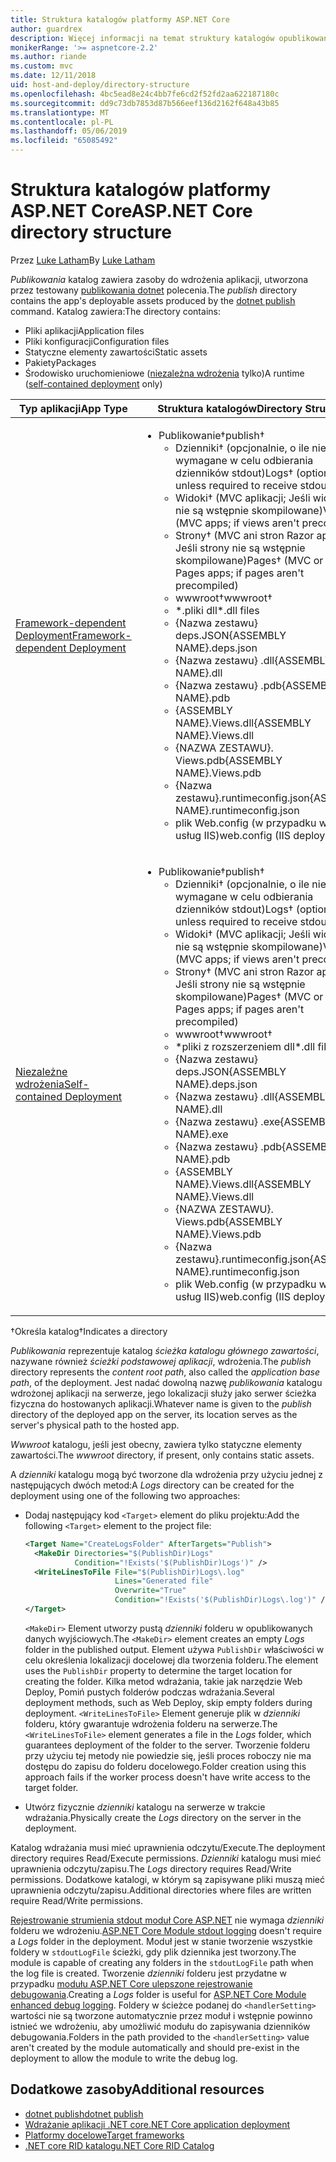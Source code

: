 ```yaml
---
title: Struktura katalogów platformy ASP.NET Core
author: guardrex
description: Więcej informacji na temat struktury katalogów opublikowane aplikacje platformy ASP.NET Core.
monikerRange: '>= aspnetcore-2.2'
ms.author: riande
ms.custom: mvc
ms.date: 12/11/2018
uid: host-and-deploy/directory-structure
ms.openlocfilehash: 4bc5ead8e24c4bb7fe6cd2f52fd2aa622187180c
ms.sourcegitcommit: dd9c73db7853d87b566eef136d2162f648a43b85
ms.translationtype: MT
ms.contentlocale: pl-PL
ms.lasthandoff: 05/06/2019
ms.locfileid: "65085492"
---
```

# <a name="aspnet-core-directory-structure"></a><span data-ttu-id="7400e-103">Struktura katalogów platformy ASP.NET Core</span><span class="sxs-lookup"><span data-stu-id="7400e-103">ASP.NET Core directory structure</span></span>

<span data-ttu-id="7400e-104">Przez [Luke Latham](https://github.com/guardrex)</span><span class="sxs-lookup"><span data-stu-id="7400e-104">By [Luke Latham](https://github.com/guardrex)</span></span>

<span data-ttu-id="7400e-105">*Publikowania* katalog zawiera zasoby do wdrożenia aplikacji, utworzona przez testowany [publikowania dotnet](/dotnet/core/tools/dotnet-publish) polecenia.</span><span class="sxs-lookup"><span data-stu-id="7400e-105">The *publish* directory contains the app's deployable assets produced by the [dotnet publish](/dotnet/core/tools/dotnet-publish) command.</span></span> <span data-ttu-id="7400e-106">Katalog zawiera:</span><span class="sxs-lookup"><span data-stu-id="7400e-106">The directory contains:</span></span>

* <span data-ttu-id="7400e-107">Pliki aplikacji</span><span class="sxs-lookup"><span data-stu-id="7400e-107">Application files</span></span>
* <span data-ttu-id="7400e-108">Pliki konfiguracji</span><span class="sxs-lookup"><span data-stu-id="7400e-108">Configuration files</span></span>
* <span data-ttu-id="7400e-109">Statyczne elementy zawartości</span><span class="sxs-lookup"><span data-stu-id="7400e-109">Static assets</span></span>
* <span data-ttu-id="7400e-110">Pakiety</span><span class="sxs-lookup"><span data-stu-id="7400e-110">Packages</span></span>
* <span data-ttu-id="7400e-111">Środowisko uruchomieniowe ([niezależna wdrożenia](/dotnet/core/deploying/#self-contained-deployments-scd) tylko)</span><span class="sxs-lookup"><span data-stu-id="7400e-111">A runtime ([self-contained deployment](/dotnet/core/deploying/#self-contained-deployments-scd) only)</span></span>

| <span data-ttu-id="7400e-112">Typ aplikacji</span><span class="sxs-lookup"><span data-stu-id="7400e-112">App Type</span></span> | <span data-ttu-id="7400e-113">Struktura katalogów</span><span class="sxs-lookup"><span data-stu-id="7400e-113">Directory Structure</span></span> |
| -------- | ------------------- |
| [<span data-ttu-id="7400e-114">Framework-dependent Deployment</span><span class="sxs-lookup"><span data-stu-id="7400e-114">Framework-dependent Deployment</span></span>](/dotnet/core/deploying/#framework-dependent-deployments-fdd) | <ul><li><span data-ttu-id="7400e-115">Publikowanie&dagger;</span><span class="sxs-lookup"><span data-stu-id="7400e-115">publish&dagger;</span></span><ul><li><span data-ttu-id="7400e-116">Dzienniki&dagger; (opcjonalnie, o ile nie jest wymagane w celu odbierania dzienników stdout)</span><span class="sxs-lookup"><span data-stu-id="7400e-116">Logs&dagger; (optional unless required to receive stdout logs)</span></span></li><li><span data-ttu-id="7400e-117">Widoki&dagger; (MVC aplikacji; Jeśli widoków nie są wstępnie skompilowane)</span><span class="sxs-lookup"><span data-stu-id="7400e-117">Views&dagger; (MVC apps; if views aren't precompiled)</span></span></li><li><span data-ttu-id="7400e-118">Strony&dagger; (MVC ani stron Razor aplikacji; Jeśli strony nie są wstępnie skompilowane)</span><span class="sxs-lookup"><span data-stu-id="7400e-118">Pages&dagger; (MVC or Razor Pages apps; if pages aren't precompiled)</span></span></li><li><span data-ttu-id="7400e-119">wwwroot&dagger;</span><span class="sxs-lookup"><span data-stu-id="7400e-119">wwwroot&dagger;</span></span></li><li><span data-ttu-id="7400e-120">\*\.pliki dll</span><span class="sxs-lookup"><span data-stu-id="7400e-120">\*\.dll files</span></span></li><li><span data-ttu-id="7400e-121">{Nazwa zestawu} deps.JSON</span><span class="sxs-lookup"><span data-stu-id="7400e-121">{ASSEMBLY NAME}.deps.json</span></span></li><li><span data-ttu-id="7400e-122">{Nazwa zestawu} .dll</span><span class="sxs-lookup"><span data-stu-id="7400e-122">{ASSEMBLY NAME}.dll</span></span></li><li><span data-ttu-id="7400e-123">{Nazwa zestawu} .pdb</span><span class="sxs-lookup"><span data-stu-id="7400e-123">{ASSEMBLY NAME}.pdb</span></span></li><li><span data-ttu-id="7400e-124">{ASSEMBLY NAME}.Views.dll</span><span class="sxs-lookup"><span data-stu-id="7400e-124">{ASSEMBLY NAME}.Views.dll</span></span></li><li><span data-ttu-id="7400e-125">{NAZWA ZESTAWU}. Views.pdb</span><span class="sxs-lookup"><span data-stu-id="7400e-125">{ASSEMBLY NAME}.Views.pdb</span></span></li><li><span data-ttu-id="7400e-126">{Nazwa zestawu}.runtimeconfig.json</span><span class="sxs-lookup"><span data-stu-id="7400e-126">{ASSEMBLY NAME}.runtimeconfig.json</span></span></li><li><span data-ttu-id="7400e-127">plik Web.config (w przypadku wdrożeń usług IIS)</span><span class="sxs-lookup"><span data-stu-id="7400e-127">web.config (IIS deployments)</span></span></li></ul></li></ul> |
| [<span data-ttu-id="7400e-128">Niezależne wdrożenia</span><span class="sxs-lookup"><span data-stu-id="7400e-128">Self-contained Deployment</span></span>](/dotnet/core/deploying/#self-contained-deployments-scd) | <ul><li><span data-ttu-id="7400e-129">Publikowanie&dagger;</span><span class="sxs-lookup"><span data-stu-id="7400e-129">publish&dagger;</span></span><ul><li><span data-ttu-id="7400e-130">Dzienniki&dagger; (opcjonalnie, o ile nie jest wymagane w celu odbierania dzienników stdout)</span><span class="sxs-lookup"><span data-stu-id="7400e-130">Logs&dagger; (optional unless required to receive stdout logs)</span></span></li><li><span data-ttu-id="7400e-131">Widoki&dagger; (MVC aplikacji; Jeśli widoków nie są wstępnie skompilowane)</span><span class="sxs-lookup"><span data-stu-id="7400e-131">Views&dagger; (MVC apps; if views aren't precompiled)</span></span></li><li><span data-ttu-id="7400e-132">Strony&dagger; (MVC ani stron Razor aplikacji; Jeśli strony nie są wstępnie skompilowane)</span><span class="sxs-lookup"><span data-stu-id="7400e-132">Pages&dagger; (MVC or Razor Pages apps; if pages aren't precompiled)</span></span></li><li><span data-ttu-id="7400e-133">wwwroot&dagger;</span><span class="sxs-lookup"><span data-stu-id="7400e-133">wwwroot&dagger;</span></span></li><li><span data-ttu-id="7400e-134">\*pliki z rozszerzeniem dll</span><span class="sxs-lookup"><span data-stu-id="7400e-134">\*.dll files</span></span></li><li><span data-ttu-id="7400e-135">{Nazwa zestawu} deps.JSON</span><span class="sxs-lookup"><span data-stu-id="7400e-135">{ASSEMBLY NAME}.deps.json</span></span></li><li><span data-ttu-id="7400e-136">{Nazwa zestawu} .dll</span><span class="sxs-lookup"><span data-stu-id="7400e-136">{ASSEMBLY NAME}.dll</span></span></li><li><span data-ttu-id="7400e-137">{Nazwa zestawu} .exe</span><span class="sxs-lookup"><span data-stu-id="7400e-137">{ASSEMBLY NAME}.exe</span></span></li><li><span data-ttu-id="7400e-138">{Nazwa zestawu} .pdb</span><span class="sxs-lookup"><span data-stu-id="7400e-138">{ASSEMBLY NAME}.pdb</span></span></li><li><span data-ttu-id="7400e-139">{ASSEMBLY NAME}.Views.dll</span><span class="sxs-lookup"><span data-stu-id="7400e-139">{ASSEMBLY NAME}.Views.dll</span></span></li><li><span data-ttu-id="7400e-140">{NAZWA ZESTAWU}. Views.pdb</span><span class="sxs-lookup"><span data-stu-id="7400e-140">{ASSEMBLY NAME}.Views.pdb</span></span></li><li><span data-ttu-id="7400e-141">{Nazwa zestawu}.runtimeconfig.json</span><span class="sxs-lookup"><span data-stu-id="7400e-141">{ASSEMBLY NAME}.runtimeconfig.json</span></span></li><li><span data-ttu-id="7400e-142">plik Web.config (w przypadku wdrożeń usług IIS)</span><span class="sxs-lookup"><span data-stu-id="7400e-142">web.config (IIS deployments)</span></span></li></ul></li></ul> |

<span data-ttu-id="7400e-143">&dagger;Określa katalog</span><span class="sxs-lookup"><span data-stu-id="7400e-143">&dagger;Indicates a directory</span></span>

<span data-ttu-id="7400e-144">*Publikowania* reprezentuje katalog *ścieżka katalogu głównego zawartości*, nazywane również *ścieżki podstawowej aplikacji*, wdrożenia.</span><span class="sxs-lookup"><span data-stu-id="7400e-144">The *publish* directory represents the *content root path*, also called the *application base path*, of the deployment.</span></span> <span data-ttu-id="7400e-145">Jest nadać dowolną nazwę *publikowania* katalogu wdrożonej aplikacji na serwerze, jego lokalizacji służy jako serwer ścieżka fizyczna do hostowanych aplikacji.</span><span class="sxs-lookup"><span data-stu-id="7400e-145">Whatever name is given to the *publish* directory of the deployed app on the server, its location serves as the server's physical path to the hosted app.</span></span>

<span data-ttu-id="7400e-146">*Wwwroot* katalogu, jeśli jest obecny, zawiera tylko statyczne elementy zawartości.</span><span class="sxs-lookup"><span data-stu-id="7400e-146">The *wwwroot* directory, if present, only contains static assets.</span></span>

<span data-ttu-id="7400e-147">A *dzienniki* katalogu mogą być tworzone dla wdrożenia przy użyciu jednej z następujących dwóch metod:</span><span class="sxs-lookup"><span data-stu-id="7400e-147">A *Logs* directory can be created for the deployment using one of the following two approaches:</span></span>

* <span data-ttu-id="7400e-148">Dodaj następujący kod `<Target>` element do pliku projektu:</span><span class="sxs-lookup"><span data-stu-id="7400e-148">Add the following `<Target>` element to the project file:</span></span>

   ```xml
   <Target Name="CreateLogsFolder" AfterTargets="Publish">
     <MakeDir Directories="$(PublishDir)Logs" 
              Condition="!Exists('$(PublishDir)Logs')" />
     <WriteLinesToFile File="$(PublishDir)Logs\.log" 
                       Lines="Generated file" 
                       Overwrite="True" 
                       Condition="!Exists('$(PublishDir)Logs\.log')" />
   </Target>
   ```

   <span data-ttu-id="7400e-149">`<MakeDir>` Element utworzy pustą *dzienniki* folderu w opublikowanych danych wyjściowych.</span><span class="sxs-lookup"><span data-stu-id="7400e-149">The `<MakeDir>` element creates an empty *Logs* folder in the published output.</span></span> <span data-ttu-id="7400e-150">Element używa `PublishDir` właściwości w celu określenia lokalizacji docelowej dla tworzenia folderu.</span><span class="sxs-lookup"><span data-stu-id="7400e-150">The element uses the `PublishDir` property to determine the target location for creating the folder.</span></span> <span data-ttu-id="7400e-151">Kilka metod wdrażania, takie jak narzędzie Web Deploy, Pomiń pustych folderów podczas wdrażania.</span><span class="sxs-lookup"><span data-stu-id="7400e-151">Several deployment methods, such as Web Deploy, skip empty folders during deployment.</span></span> <span data-ttu-id="7400e-152">`<WriteLinesToFile>` Element generuje plik w *dzienniki* folderu, który gwarantuje wdrożenia folderu na serwerze.</span><span class="sxs-lookup"><span data-stu-id="7400e-152">The `<WriteLinesToFile>` element generates a file in the *Logs* folder, which guarantees deployment of the folder to the server.</span></span> <span data-ttu-id="7400e-153">Tworzenie folderu przy użyciu tej metody nie powiedzie się, jeśli proces roboczy nie ma dostępu do zapisu do folderu docelowego.</span><span class="sxs-lookup"><span data-stu-id="7400e-153">Folder creation using this approach fails if the worker process doesn't have write access to the target folder.</span></span>

* <span data-ttu-id="7400e-154">Utwórz fizycznie *dzienniki* katalogu na serwerze w trakcie wdrażania.</span><span class="sxs-lookup"><span data-stu-id="7400e-154">Physically create the *Logs* directory on the server in the deployment.</span></span>

<span data-ttu-id="7400e-155">Katalog wdrażania musi mieć uprawnienia odczytu/Execute.</span><span class="sxs-lookup"><span data-stu-id="7400e-155">The deployment directory requires Read/Execute permissions.</span></span> <span data-ttu-id="7400e-156">*Dzienniki* katalogu musi mieć uprawnienia odczytu/zapisu.</span><span class="sxs-lookup"><span data-stu-id="7400e-156">The *Logs* directory requires Read/Write permissions.</span></span> <span data-ttu-id="7400e-157">Dodatkowe katalogi, w którym są zapisywane pliki muszą mieć uprawnienia odczytu/zapisu.</span><span class="sxs-lookup"><span data-stu-id="7400e-157">Additional directories where files are written require Read/Write permissions.</span></span>

<span data-ttu-id="7400e-158">[Rejestrowanie strumienia stdout moduł Core ASP.NET](xref:host-and-deploy/aspnet-core-module#log-creation-and-redirection) nie wymaga *dzienniki* folderu we wdrożeniu.</span><span class="sxs-lookup"><span data-stu-id="7400e-158">[ASP.NET Core Module stdout logging](xref:host-and-deploy/aspnet-core-module#log-creation-and-redirection) doesn't require a *Logs* folder in the deployment.</span></span> <span data-ttu-id="7400e-159">Moduł jest w stanie tworzenie wszystkie foldery w `stdoutLogFile` ścieżki, gdy plik dziennika jest tworzony.</span><span class="sxs-lookup"><span data-stu-id="7400e-159">The module is capable of creating any folders in the `stdoutLogFile` path when the log file is created.</span></span> <span data-ttu-id="7400e-160">Tworzenie *dzienniki* folderu jest przydatne w przypadku [modułu ASP.NET Core ulepszone rejestrowanie debugowania](xref:host-and-deploy/aspnet-core-module#enhanced-diagnostic-logs).</span><span class="sxs-lookup"><span data-stu-id="7400e-160">Creating a *Logs* folder is useful for [ASP.NET Core Module enhanced debug logging](xref:host-and-deploy/aspnet-core-module#enhanced-diagnostic-logs).</span></span> <span data-ttu-id="7400e-161">Foldery w ścieżce podanej do `<handlerSetting>` wartości nie są tworzone automatycznie przez moduł i wstępnie powinno istnieć we wdrożeniu, aby umożliwić modułu do zapisywania dzienników debugowania.</span><span class="sxs-lookup"><span data-stu-id="7400e-161">Folders in the path provided to the `<handlerSetting>` value aren't created by the module automatically and should pre-exist in the deployment to allow the module to write the debug log.</span></span>

## <a name="additional-resources"></a><span data-ttu-id="7400e-162">Dodatkowe zasoby</span><span class="sxs-lookup"><span data-stu-id="7400e-162">Additional resources</span></span>

* [<span data-ttu-id="7400e-163">dotnet publish</span><span class="sxs-lookup"><span data-stu-id="7400e-163">dotnet publish</span></span>](/dotnet/core/tools/dotnet-publish)
* [<span data-ttu-id="7400e-164">Wdrażanie aplikacji .NET core</span><span class="sxs-lookup"><span data-stu-id="7400e-164">.NET Core application deployment</span></span>](/dotnet/core/deploying/)
* [<span data-ttu-id="7400e-165">Platformy docelowe</span><span class="sxs-lookup"><span data-stu-id="7400e-165">Target frameworks</span></span>](/dotnet/standard/frameworks)
* [<span data-ttu-id="7400e-166">.NET core RID katalogu</span><span class="sxs-lookup"><span data-stu-id="7400e-166">.NET Core RID Catalog</span></span>](/dotnet/core/rid-catalog)

